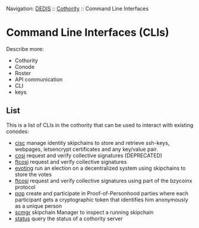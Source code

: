 Navigation: [DEDIS](https://github.com/dedis/doc/tree/master/README.md) ::
[Cothority](../README.md) ::
Command Line Interfaces

# Command Line Interfaces (CLIs)

Describe more:
- Cothority
- Conode
- Roster
- API communication
- CLI
- keys

## List

This is a list of CLIs in the cothority that can be used to interact with
existing conodes:

- [cisc](../cisc/CLI.md) manage identity skipchains to store and retrieve
ssh-keys, webpages, letsencrypt certificates and any key/value pair.
- [cosi](../cosi/CLI.md) request and verify collective signatures (DEPRECATED)
- [ftcosi](../ftcosi/CLI.md) request and verify collective signatures
- [evoting](../evoting/CLI.md) run an election on a decentralized system using
skipchains to store the votes
- [ftcosi](../ftcosi/CLI.md) request and verify collective signatures using
part of the bzycoinx protocol
- [pop](../pop/CLI.md) create and participate in Proof-of-Personhood parties
where each participant gets a cryptographic token that identifies him
anonymously as a unique person
- [scmgr](../scmgr/README.md) skipchain Manager to inspect a running skipchain
- [status](../status/CLI.md) query the status of a cothority server
